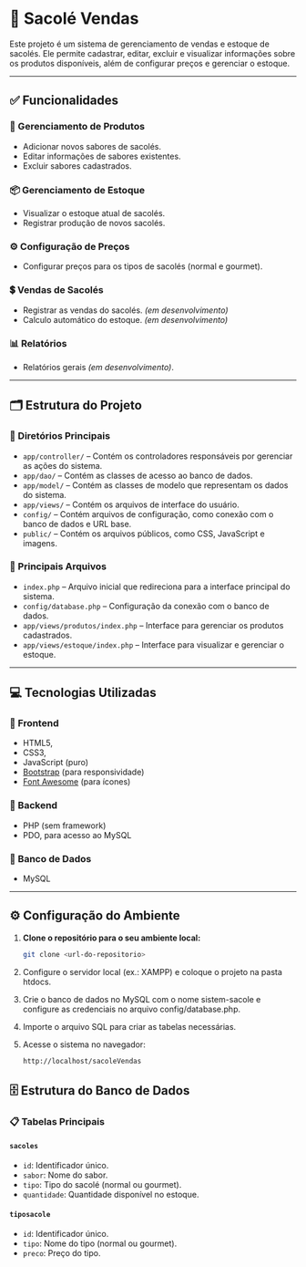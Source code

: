 # 🧊 Sacolé Vendas

Este projeto é um sistema de gerenciamento de vendas e estoque de sacolés. Ele permite cadastrar, editar, excluir e visualizar informações sobre os produtos disponíveis, além de configurar preços e gerenciar o estoque.

---

## ✅ Funcionalidades

### 🧁 Gerenciamento de Produtos
- Adicionar novos sabores de sacolés.
- Editar informações de sabores existentes.
- Excluir sabores cadastrados.

### 📦 Gerenciamento de Estoque
- Visualizar o estoque atual de sacolés.
- Registrar produção de novos sacolés.

### ⚙ Configuração de Preços
- Configurar preços para os tipos de sacolés (normal e gourmet).

### 💲 Vendas de Sacolés
- Registrar as vendas do sacolés. *(em desenvolvimento)*
- Calculo automático do estoque. *(em desenvolvimento)*

### 📊 Relatórios
- Relatórios gerais *(em desenvolvimento)*.

---

## 🗂️ Estrutura do Projeto

### 📁 Diretórios Principais

- `app/controller/` – Contém os controladores responsáveis por gerenciar as ações do sistema.
- `app/dao/` – Contém as classes de acesso ao banco de dados.
- `app/model/` – Contém as classes de modelo que representam os dados do sistema.
- `app/views/` – Contém os arquivos de interface do usuário.
- `config/` – Contém arquivos de configuração, como conexão com o banco de dados e URL base.
- `public/` – Contém os arquivos públicos, como CSS, JavaScript e imagens.

### 📄 Principais Arquivos

- `index.php` – Arquivo inicial que redireciona para a interface principal do sistema.
- `config/database.php` – Configuração da conexão com o banco de dados.
- `app/views/produtos/index.php` – Interface para gerenciar os produtos cadastrados.
- `app/views/estoque/index.php` – Interface para visualizar e gerenciar o estoque.

---

## 💻 Tecnologias Utilizadas

### 🔸 Frontend
- HTML5, 
- CSS3, 
- JavaScript (puro)
- [Bootstrap](https://getbootstrap.com/) (para responsividade)
- [Font Awesome](https://fontawesome.com/) (para ícones)

### 🔸 Backend
- PHP (sem framework)
- PDO, para acesso ao MySQL

### 🔸 Banco de Dados
- MySQL


---

## ⚙️ Configuração do Ambiente

1. **Clone o repositório para o seu ambiente local:**
   ```bash
   git clone <url-do-repositorio>

2. Configure o servidor local (ex.: XAMPP) e coloque o projeto na pasta htdocs.

3. Crie o banco de dados no MySQL com o nome sistem-sacole e configure as credenciais no arquivo config/database.php.

4. Importe o arquivo SQL para criar as tabelas necessárias.

5. Acesse o sistema no navegador:
   ```bash
   http://localhost/sacoleVendas

## 🗄️ Estrutura do Banco de Dados

### 📋 Tabelas Principais

#### `sacoles`
- `id`: Identificador único.
- `sabor`: Nome do sabor.
- `tipo`: Tipo do sacolé (normal ou gourmet).
- `quantidade`: Quantidade disponível no estoque.

#### `tiposacole`
- `id`: Identificador único.
- `tipo`: Nome do tipo (normal ou gourmet).
- `preco`: Preço do tipo.

